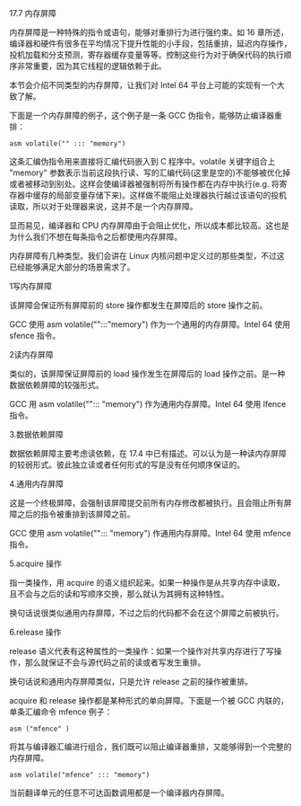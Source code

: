 17.7 内存屏障

内存屏障是一种特殊的指令或语句，能够对重排行为进行强约束。如 16 章所述，编译器和硬件有很多在平均情况下提升性能的小手段，包括重排，延迟内存操作，投机加载和分支预测，寄存器缓存变量等等。控制这些行为对于确保代码的执行顺序非常重要，因为其它线程的逻辑依赖于此。

本节会介绍不同类型的内存屏障，让我们对 Intel 64 平台上可能的实现有一个大致了解。

下面是一个内存屏障的例子，这个例子是一条 GCC 伪指令，能够防止编译器重排：

```
asm volatile("" ::: "memory")
```

这条汇编伪指令用来直接将汇编代码嵌入到 C 程序中。volatile 关键字组合上 "memory" 参数表示当前这段执行读、写的汇编代码\(这里是空的\)不能够被优化掉或者被移动到别处。这样会使编译器被强制将所有操作都在内存中执行\(e.g. 将寄存器中缓存的局部变量存储下来\)。这样做不能阻止处理器执行越过该语句的投机读取，所以对于处理器来说，这并不是一个内存屏障。

显而易见，编译器和 CPU 内存屏障由于会阻止优化，所以成本都比较高。这也是为什么我们不想在每条指令之后都使用内存屏障。

内存屏障有几种类型。我们会讲在 Linux 内核问题中定义过的那些类型，不过这已经能够满足大部分的场景需求了。

1写内存屏障

该屏障会保证所有屏障前的 store 操作都发生在屏障后的 store 操作之前。

GCC 使用 asm volatile\("":::"memory"\) 作为一个通用的内存屏障。Intel 64 使用 sfence 指令。

2读内存屏障

类似的，该屏障保证屏障前的 load 操作发生在屏障后的 load 操作之前。是一种数据依赖屏障的较强形式。

GCC 用 asm volatile\(""::: "memory"\) 作为通用内存屏障。Intel 64 使用 lfence 指令。

3.数据依赖屏障

数据依赖屏障主要考虑读依赖，在 17.4 中已有描述。可以认为是一种读内存屏障的较弱形式。彼此独立读或者任何形式的写是没有任何顺序保证的。

4.通用内存屏障

这是一个终极屏障，会强制该屏障提交前所有内存修改都被执行。且会阻止所有屏障之后的指令被重排到该屏障之前。

GCC 使用 asm volatile\(""::: "memory"\) 作通用内存屏障。Intel 64 使用 mfence 指令。

5.acquire 操作

指一类操作，用 acquire 的语义组织起来。如果一种操作是从共享内存中读取，且不会与之后的读和写顺序交换，那么就认为其拥有这种特性。

换句话说很类似通用内存屏障，不过之后的代码都不会在这个屏障之前被执行。

6.release 操作

release 语义代表有这种属性的一类操作：如果一个操作对共享内存进行了写操作，那么就保证不会与源代码之前的读或者写发生重排。

换句话说和通用内存屏障类似，只是允许 release 之前的操作被重排。

acquire 和 release 操作都是某种形式的单向屏障。下面是一个被 GCC 内联的，单条汇编命令 mfence 例子：

```
asm ("mfence" )
```

将其与编译器汇编进行组合，我们既可以阻止编译器重排，又能够得到一个完整的内存屏障。

```
asm volatile("mfence" ::: "memory")
```

当前翻译单元的任意不可达函数调用都是一个编译器内存屏障。

